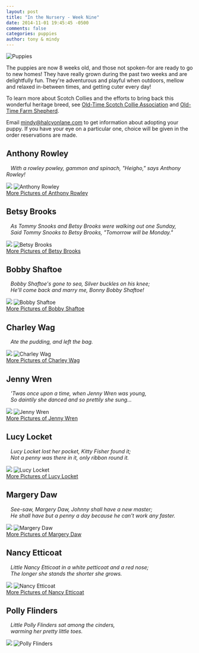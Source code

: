 ```yaml
---
layout: post
title: "In the Nursery - Week Nine"
date: 2014-11-01 19:45:45 -0500
comments: false
categories: puppies
author: tony & mindy
---
```


![Puppies](/images/puppies-1-circle.png "Puppies")

The puppies are now 8 weeks old, and those not spoken-for are ready to go to new homes! 
They have really grown during the past two weeks and are delightfully fun. They're adventurous and playful when outdoors, 
mellow and relaxed in-between times, and getting cuter every day!

To learn more about Scotch Collies and the efforts to bring back this wonderful heritage breed,
see [Old-Time Scotch Collie Association](http://www.scotchcollie.org/club/ "Old-Time Scotch Collie Association")
and 
[Old-Time Farm Shepherd](http://www.oldtimefarmshepherd.org/).

Email
<a target="_blank" href="mailto:mindy@halcyonlane.com">mindy@halcyonlane.com</a>
to get information about adopting your puppy.
If you have your eye on a particular one, choice will be given in 
the order reservations are made.


## Anthony Rowley  
&nbsp;&nbsp; *With a rowley powley, gammon and spinach, "Heigho," says Anthony Rowley!*
<div class="ribbon-container">
   <img src="/images/at-new-home.png" class="ribbon-img"/>
   <img src="/images/pups-2014-Sept/week-nine/Anthony-Rowley.jpg" title="Anthony Rowley" alt="Anthony Rowley">
</div>
<a href="https://www.facebook.com/media/set/?set=a.171791602991055.1073741833.144222662414616&type=3" target="_blank">More Pictures of Anthony Rowley</a>

<!-- more -->

## Betsy Brooks
&nbsp;&nbsp; *As Tommy Snooks and Betsy Brooks were walking out one Sunday, <br/>
&nbsp;&nbsp; Said Tommy Snooks to Betsy Brooks, "Tomorrow will be Monday."*
<div class="ribbon-container">
   <img src="/images/at-new-home.png" class="ribbon-img"/>
   <img src="/images/pups-2014-Sept/week-nine/Betsy-Brooks.jpg" title="Betsy Brooks" alt="Betsy Brooks">
</div>
<a href="https://www.facebook.com/media/set/?set=a.171827356320813.1073741840.144222662414616&type=1" target="_blank">More Pictures of Betsy Brooks</a>


## Bobby Shaftoe
&nbsp;&nbsp; *Bobby Shaftoe's gone to sea, Silver buckles on his knee; <br/>
&nbsp;&nbsp; He'll come back and marry me, Bonny Bobby Shaftoe!*
<div class="ribbon-container">
   <img src="/images/at-new-home.png" class="ribbon-img"/>
   <img src="/images/pups-2014-Sept/week-nine/Bobby-Shaftoe.jpg" title="Bobby Shaftoe" alt="Bobby Shaftoe">
</div>
<a href="https://www.facebook.com/media/set/?set=a.171794569657425.1073741836.144222662414616&type=3" target="_blank">More Pictures of Bobby Shaftoe</a>

## Charley Wag
&nbsp;&nbsp; *Ate the pudding, and left the bag.* 
<div class="ribbon-container">
   <img src="/images/at-new-home.png" class="ribbon-img"/>
   <img src="/images/pups-2014-Sept/week-nine/Charley-Wag.jpg" title="Charley Wag" alt="Charley Wag">
</div>
<a href="https://www.facebook.com/media/set/?set=a.171795936323955.1073741838.144222662414616&type=3" target="_blank">More Pictures of Charley Wag</a>

## Jenny Wren
&nbsp;&nbsp; *'Twas once upon a time, when Jenny Wren was young, <br/>
&nbsp;&nbsp; So daintily she danced and so prettily she sung...*
<div class="ribbon-container">
   <img src="/images/at-new-home.png" class="ribbon-img"/>
   <img src="/images/pups-2014-Sept/week-nine/Jenny-Wren.jpg" title="Jenny Wren" alt="Jenny Wren">
</div>
<a href="https://www.facebook.com/media/set/?set=a.171796649657217.1073741839.144222662414616&type=1" target="_blank">More Pictures of Jenny Wren</a>

## Lucy Locket
&nbsp;&nbsp; *Lucy Locket lost her pocket, Kitty Fisher found it; <br/>
&nbsp;&nbsp; Not a penny was there in it, only ribbon round it.* 
<div class="ribbon-container">
   <img src="/images/at-new-home.png" class="ribbon-img"/>
   <img src="/images/pups-2014-Sept/week-nine/Lucy-Locket.jpg" title="Lucy Locket" alt="Lucy Locket">
</div>
<a href="https://www.facebook.com/media/set/?set=a.171795126324036.1073741837.144222662414616&type=3" target="_blank">More Pictures of Lucy Locket</a>

## Margery Daw
&nbsp;&nbsp; *See-saw, Margery Daw, Johnny shall have a new master; <br/>
&nbsp;&nbsp; He shall have but a penny a day because he can't work any faster.*
<div class="ribbon-container">
   <img src="/images/at-new-home.png" class="ribbon-img"/>
   <img src="/images/pups-2014-Sept/week-nine/Margery-Daw.jpg" title="Margery Daw" alt="Margery Daw">
</div>
<a href="https://www.facebook.com/media/set/?set=a.171793266324222.1073741835.144222662414616&type=3" target="_blank">More Pictures of Margery Daw</a>


## Nancy Etticoat
&nbsp;&nbsp; *Little Nancy Etticoat in a white petticoat and a red nose; <br/>
&nbsp;&nbsp; The longer she stands the shorter she grows.*
<div class="ribbon-container">
   <img src="/images/at-new-home.png" class="ribbon-img"/>
   <img src="/images/pups-2014-Sept/week-nine/Nancy-Etticoat.jpg" title="Nancy Etticoat" alt="Nancy Etticoat">
</div>
<a href="https://www.facebook.com/media/set/?set=a.171792216324327.1073741834.144222662414616&type=3" target="_blank">More Pictures of Nancy Etticoat</a>

## Polly Flinders
&nbsp;&nbsp; *Little Polly Flinders sat among the cinders, <br/>
&nbsp;&nbsp; warming her pretty little toes.*
<div class="ribbon-container">
   <img src="/images/at-new-home.png" class="ribbon-img"/>
   <img src="/images/pups-2014-Sept/week-seven/Polly-Flinders.jpg" title="Polly Flinders" alt="Polly Flinders">
</div>


